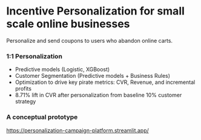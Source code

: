 # Incentive Personalization for small scale online businesses 

Personalize and send coupons to users who abandon online carts.

### 1:1 Personalization 
- Predictive models (Logistic, XGBoost)
- Customer Segmentation (Predictive models + Business Rules)
- Optimization to drive key pirate metrics: CVR, Revenue, and incremental profits
- 8.71% lift in CVR after personalization from baseline 10% customer strategy

### A conceptual prototype
https://personalization-campaign-platform.streamlit.app/
